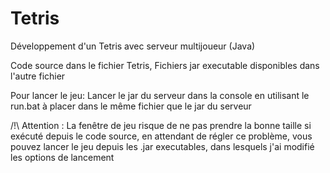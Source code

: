 # Tetris
Développement d'un Tetris avec serveur multijoueur (Java)

Code source dans le fichier Tetris,
Fichiers jar executable disponibles dans l'autre fichier

Pour lancer le jeu:
Lancer le jar du serveur dans la console en utilisant le run.bat à placer dans le même fichier que le jar du serveur

/!\ Attention : La fenêtre de jeu risque de ne pas prendre la bonne taille si exécuté depuis le code source, en attendant de régler ce problème, vous pouvez lancer le jeu depuis les .jar executables, dans lesquels j'ai modifié les options de lancement
